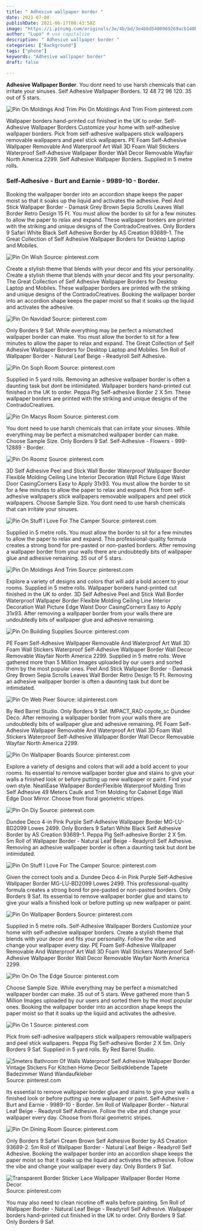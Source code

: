 ```yaml
---
title: " Adhesive wallpaper border "
date: 2021-07-08
publishDate: 2021-06-17T00:43:58Z
image: "https://i.pinimg.com/originals/3e/4b/bd/3e4bbd5400969269acb140b430719162.jpg"
author: "Lupo" # use capitalize
description: " Adhesive wallpaper border "
categories: ["Background"]
tags: ["phone"]
keywords: "Adhesive wallpaper border"
draft: false

---
```



**Adhesive Wallpaper Border**. You dont need to use harsh chemicals that can irritate your sinuses. Self Adhesive Wallpaper Borders. 12 48 72 96 120. 35 out of 5 stars.

![Pin On Moldings And Trim](https://i.pinimg.com/originals/74/97/be/7497be04efa74b079c405d0a91a84315.jpg "Pin On Moldings And Trim")
Pin On Moldings And Trim From pinterest.com


Wallpaper borders hand-printed cut finished in the UK to order. Self-Adhesive Wallpaper Borders Customize your home with self-adhesive wallpaper borders. Pick from self-adhesive wallpapers stick wallpapers removable wallpapers and peel stick wallpapers. PE Foam Self-Adhesive Wallpaper Removable And Waterproof Art Wall 3D Foam Wall Stickers Waterproof Self-Adhesive Wallpaper Border Wall Decor Removable Wayfair North America 2299. Self Adhesive Wallpaper Borders. Supplied in 5 metre rolls.

### Self-Adhesive - Burt and Earnie - 9989-10 - Border.

Booking the wallpaper border into an accordion shape keeps the paper moist so that it soaks up the liquid and activates the adhesive. Peel And Stick Wallpaper Border - Damask Grey Brown Sepia Scrolls Leaves Wall Border Retro Design 15 Ft. You must allow the border to sit for a few minutes to allow the paper to relax and expand. These wallpaper borders are printed with the striking and unique designs of the ContradoCreatives. Only Borders 9 Safari White Black Self Adhesive Border by AS Creation 93689-1. The Great Collection of Self Adhesive Wallpaper Borders for Desktop Laptop and Mobiles.


![Pin On Wish](https://i.pinimg.com/736x/53/09/2e/53092e820c2e4b798003e89da5921c41.jpg "Pin On Wish")
Source: pinterest.com

Create a stylish theme that blends with your decor and fits your personality. Create a stylish theme that blends with your decor and fits your personality. The Great Collection of Self Adhesive Wallpaper Borders for Desktop Laptop and Mobiles. These wallpaper borders are printed with the striking and unique designs of the ContradoCreatives. Booking the wallpaper border into an accordion shape keeps the paper moist so that it soaks up the liquid and activates the adhesive.

![Pin On Navidad](https://i.pinimg.com/originals/72/6f/76/726f768a78b54fc995e2a25e8a30d472.jpg "Pin On Navidad")
Source: pinterest.com

Only Borders 9 Saf. While everything may be perfect a mismatched wallpaper border can make. You must allow the border to sit for a few minutes to allow the paper to relax and expand. The Great Collection of Self Adhesive Wallpaper Borders for Desktop Laptop and Mobiles. 5m Roll of Wallpaper Border - Natural Leaf Beige - Readyroll Self Adhesive.

![Pin On Soph Room](https://i.pinimg.com/originals/d2/62/56/d26256799f3a808323552ec738728323.jpg "Pin On Soph Room")
Source: pinterest.com

Supplied in 5 yard rolls. Removing an adhesive wallpaper border is often a daunting task but dont be intimidated. Wallpaper borders hand-printed cut finished in the UK to order. Peppa Pig Self-adhesive Border 2 X 5m. These wallpaper borders are printed with the striking and unique designs of the ContradoCreatives.

![Pin On Macys Room](https://i.pinimg.com/originals/d5/77/98/d577982ef3484a96ba9c5aa31c15928c.jpg "Pin On Macys Room")
Source: pinterest.com

You dont need to use harsh chemicals that can irritate your sinuses. While everything may be perfect a mismatched wallpaper border can make. Choose Sample Size. Only Borders 9 Saf. Self-Adhesive - Flowers - 999-12889 - Border.

![Pin On Roomz](https://i.pinimg.com/originals/89/d5/96/89d596622d533c82139da5e3435a8b58.jpg "Pin On Roomz")
Source: pinterest.com

3D Self Adhesive Peel and Stick Wall Border Waterproof Wallpaper Border Flexible Molding Ceiling Line Interior Decoration Wall Picture Edge Waist Door CasingCorners Easy to Apply 31x93. You must allow the border to sit for a few minutes to allow the paper to relax and expand. Pick from self-adhesive wallpapers stick wallpapers removable wallpapers and peel stick wallpapers. Choose Sample Size. You dont need to use harsh chemicals that can irritate your sinuses.

![Pin On Stuff I Love For The Camper](https://i.pinimg.com/originals/03/39/41/033941c55a2820d72ba6788bb58d7242.jpg "Pin On Stuff I Love For The Camper")
Source: pinterest.com

Supplied in 5 metre rolls. You must allow the border to sit for a few minutes to allow the paper to relax and expand. This professional-quality formula creates a strong bond for pre-pasted or non-pasted borders. After removing a wallpaper border from your walls there are undoubtedly bits of wallpaper glue and adhesive remaining. 35 out of 5 stars.

![Pin On Moldings And Trim](https://i.pinimg.com/originals/74/97/be/7497be04efa74b079c405d0a91a84315.jpg "Pin On Moldings And Trim")
Source: pinterest.com

Explore a variety of designs and colors that will add a bold accent to your rooms. Supplied in 5 metre rolls. Wallpaper borders hand-printed cut finished in the UK to order. 3D Self Adhesive Peel and Stick Wall Border Waterproof Wallpaper Border Flexible Molding Ceiling Line Interior Decoration Wall Picture Edge Waist Door CasingCorners Easy to Apply 31x93. After removing a wallpaper border from your walls there are undoubtedly bits of wallpaper glue and adhesive remaining.

![Pin On Building Supplies](https://i.pinimg.com/originals/70/dc/54/70dc5492b8437062c146a1d53f04c71f.jpg "Pin On Building Supplies")
Source: pinterest.com

PE Foam Self-Adhesive Wallpaper Removable And Waterproof Art Wall 3D Foam Wall Stickers Waterproof Self-Adhesive Wallpaper Border Wall Decor Removable Wayfair North America 2299. Supplied in 5 metre rolls. Weve gathered more than 5 Million Images uploaded by our users and sorted them by the most popular ones. Peel And Stick Wallpaper Border - Damask Grey Brown Sepia Scrolls Leaves Wall Border Retro Design 15 Ft. Removing an adhesive wallpaper border is often a daunting task but dont be intimidated.

![Pin On Web Pixer](https://i.pinimg.com/originals/62/ec/22/62ec220b44c4ce8bdf980a9d169684b1.jpg "Pin On Web Pixer")
Source: id.pinterest.com

By Red Barrel Studio. Only Borders 9 Saf. IMPACT_RAD coyote_sc Dundee Deco. After removing a wallpaper border from your walls there are undoubtedly bits of wallpaper glue and adhesive remaining. PE Foam Self-Adhesive Wallpaper Removable And Waterproof Art Wall 3D Foam Wall Stickers Waterproof Self-Adhesive Wallpaper Border Wall Decor Removable Wayfair North America 2299.

![Pin On Wallpaper Boards](https://i.pinimg.com/474x/23/48/f4/2348f49eb0027e6b78841945b7344e85.jpg "Pin On Wallpaper Boards")
Source: pinterest.com

Explore a variety of designs and colors that will add a bold accent to your rooms. Its essential to remove wallpaper border glue and stains to give your walls a finished look or before putting up new wallpaper or paint. Find your own style. NeatiEase Wallpaper BorderFlexible Waterproof Molding Trim Self Adhesive 49 Meters Caulk and Trim Molding for Cabinet Edge Wall Edge Door Mirror. Choose from floral geometric stripes.

![Pin On Diy](https://i.pinimg.com/originals/18/b4/e9/18b4e9a245694bdee917915865ecd1f4.jpg "Pin On Diy")
Source: pinterest.com

Dundee Deco 4-in Pink Purple Self-Adhesive Wallpaper Border MG-LU-BD2099 Lowes 2499. Only Borders 9 Safari White Black Self Adhesive Border by AS Creation 93689-1. Peppa Pig Self-adhesive Border 2 X 5m. 5m Roll of Wallpaper Border - Natural Leaf Beige - Readyroll Self Adhesive. Removing an adhesive wallpaper border is often a daunting task but dont be intimidated.

![Pin On Stuff I Love For The Camper](https://i.pinimg.com/originals/9f/96/af/9f96af0827e014d8a1bd4de923f7cc46.jpg "Pin On Stuff I Love For The Camper")
Source: pinterest.com

Given the correct tools and a. Dundee Deco 4-in Pink Purple Self-Adhesive Wallpaper Border MG-LU-BD2099 Lowes 2499. This professional-quality formula creates a strong bond for pre-pasted or non-pasted borders. Only Borders 9 Saf. Its essential to remove wallpaper border glue and stains to give your walls a finished look or before putting up new wallpaper or paint.

![Pin On Wallpaper Borders](https://i.pinimg.com/474x/ed/05/fa/ed05fa1829fb697142e89a4f8f940222.jpg "Pin On Wallpaper Borders")
Source: pinterest.com

Supplied in 5 metre rolls. Self-Adhesive Wallpaper Borders Customize your home with self-adhesive wallpaper borders. Create a stylish theme that blends with your decor and fits your personality. Follow the vibe and change your wallpaper every day. PE Foam Self-Adhesive Wallpaper Removable And Waterproof Art Wall 3D Foam Wall Stickers Waterproof Self-Adhesive Wallpaper Border Wall Decor Removable Wayfair North America 2299.

![Pin On On The Edge](https://i.pinimg.com/originals/f2/ea/ee/f2eaeef84ffa99e562e148fe1c33a0bf.jpg "Pin On On The Edge")
Source: pinterest.com

Choose Sample Size. While everything may be perfect a mismatched wallpaper border can make. 35 out of 5 stars. Weve gathered more than 5 Million Images uploaded by our users and sorted them by the most popular ones. Booking the wallpaper border into an accordion shape keeps the paper moist so that it soaks up the liquid and activates the adhesive.

![Pin On 1](https://i.pinimg.com/originals/99/f1/c7/99f1c7c616a99626bcdf9701c1b68de4.jpg "Pin On 1")
Source: pinterest.com

Pick from self-adhesive wallpapers stick wallpapers removable wallpapers and peel stick wallpapers. Peppa Pig Self-adhesive Border 2 X 5m. Only Borders 9 Saf. Supplied in 5 yard rolls. By Red Barrel Studio.

![5meters Bathroom Of Walls Waterproof Self Adhesive Wallpaper Border Vintage Stickers For Kitchen Home Decor Selbstklebende Tapete Badezimmer Wand Wandaufkleber](https://i.pinimg.com/originals/77/a2/8b/77a28bfda9546a293718d3c7f45a77c6.jpg "5meters Bathroom Of Walls Waterproof Self Adhesive Wallpaper Border Vintage Stickers For Kitchen Home Decor Selbstklebende Tapete Badezimmer Wand Wandaufkleber")
Source: pinterest.com

Its essential to remove wallpaper border glue and stains to give your walls a finished look or before putting up new wallpaper or paint. Self-Adhesive - Burt and Earnie - 9989-10 - Border. 5m Roll of Wallpaper Border - Natural Leaf Beige - Readyroll Self Adhesive. Follow the vibe and change your wallpaper every day. Choose from floral geometric stripes.

![Pin On Dining Room](https://i.pinimg.com/474x/14/dc/d0/14dcd01b1409d03d0c6ab024e0f5d20a.jpg "Pin On Dining Room")
Source: pinterest.com

Only Borders 9 Safari Cream Brown Self Adhesive Border by AS Creation 93689-2. 5m Roll of Wallpaper Border - Natural Leaf Beige - Readyroll Self Adhesive. Booking the wallpaper border into an accordion shape keeps the paper moist so that it soaks up the liquid and activates the adhesive. Follow the vibe and change your wallpaper every day. Only Borders 9 Saf.

![Transparent Border Sticker Lace Wallpaper Wallpaper Border Home Decor](https://i.pinimg.com/originals/3e/4b/bd/3e4bbd5400969269acb140b430719162.jpg "Transparent Border Sticker Lace Wallpaper Wallpaper Border Home Decor")
Source: pinterest.com

You may also need to clean nicotine off walls before painting. 5m Roll of Wallpaper Border - Natural Leaf Beige - Readyroll Self Adhesive. Wallpaper borders hand-printed cut finished in the UK to order. Only Borders 9 Saf. Only Borders 9 Saf.

